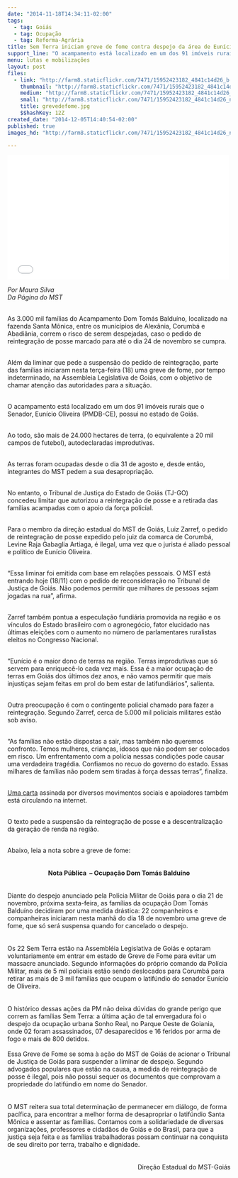 ```yaml
---
date: "2014-11-18T14:34:11-02:00"
tags:
  - tag: Goiás
  - tag: Ocupação
  - tag: Reforma-Agrária
title: Sem Terra iniciam greve de fome contra despejo da área de Eunício de Oliveira
support_line: "O acampamento está localizado em um dos 91 imóveis rurais que o Senador, Eunício Oliveira (PMDB-CE), possui no estado de Goiás."
menu: lutas e mobilizações
layout: post
files:
  - link: "http://farm8.staticflickr.com/7471/15952423182_4841c14d26_b.jpg"
    thumbnail: "http://farm8.staticflickr.com/7471/15952423182_4841c14d26_t.jpg"
    medium: "http://farm8.staticflickr.com/7471/15952423182_4841c14d26_z.jpg"
    small: "http://farm8.staticflickr.com/7471/15952423182_4841c14d26_n.jpg"
    title: grevedefome.jpg
    $$hashKey: 12Z
created_date: "2014-12-05T14:40:54-02:00"
published: true
images_hd: "http://farm8.staticflickr.com/7471/15952423182_4841c14d26_n.jpg"

---
```

<p><iframe allowfullscreen="" frameborder="0" height="281" mozallowfullscreen="" src="//player.vimeo.com/video/112237515" webkitallowfullscreen="" width="500"></iframe></p>

<p><em>Por Maura Silva<br />
Da P&aacute;gina do MST</em></p>

<p><br />
As 3.000 mil fam&iacute;lias do Acampamento Dom Tom&aacute;s Baldu&iacute;no, localizado na fazenda Santa M&ocirc;nica, entre os munic&iacute;pios de Alex&acirc;nia, Corumb&aacute; e Abadi&acirc;nia, correm o risco de serem despejadas, caso o pedido de reintegra&ccedil;&atilde;o de posse marcado para at&eacute; o dia 24 de novembro se cumpra.</p>

<p><br />
Al&eacute;m da liminar que pede a suspens&atilde;o do pedido de reintegra&ccedil;&atilde;o, parte das fam&iacute;lias iniciaram nesta ter&ccedil;a-feira (18) uma greve de fome, por tempo indeterminado, na Assembleia Legislativa de Goi&aacute;s, com o objetivo de chamar aten&ccedil;&atilde;o das autoridades para a situa&ccedil;&atilde;o.</p>

<p><br />
O acampamento est&aacute; localizado em um dos 91 im&oacute;veis rurais que o Senador, Eun&iacute;cio Oliveira (PMDB-CE), possui no estado de Goi&aacute;s.</p>

<p><br />
Ao todo, s&atilde;o mais de 24.000 hectares de terra, (o equivalente a 20 mil campos de futebol), autodeclaradas improdutivas.</p>

<p><br />
As terras foram ocupadas desde o dia 31 de agosto e, desde ent&atilde;o, integrantes do MST pedem a sua desapropria&ccedil;&atilde;o.</p>

<p><br />
No entanto, o Tribunal de Justi&ccedil;a do Estado de Goi&aacute;s (TJ-GO) concedeu&nbsp;limitar que autorizou a reintegra&ccedil;&atilde;o de posse e a retirada das fam&iacute;lias&nbsp;acampadas com o apoio da for&ccedil;a policial.</p>

<p><br />
Para o membro da dire&ccedil;&atilde;o estadual do MST de Goi&aacute;s, Luiz Zarref, o pedido de reintegra&ccedil;&atilde;o de posse expedido pelo juiz da comarca de Corumb&aacute;, Levine Raja Gabaglia Artiaga, &eacute; ilegal, uma vez que o jurista &eacute; aliado pessoal e pol&iacute;tico de Eun&iacute;cio Oliveira.</p>

<p><br />
&ldquo;Essa liminar foi emitida com base em rela&ccedil;&otilde;es pessoais. O MST est&aacute; entrando hoje (18/11) com o pedido de reconsidera&ccedil;&atilde;o no Tribunal de Justi&ccedil;a de Goi&aacute;s. N&atilde;o podemos permitir que milhares de pessoas sejam jogadas na rua&rdquo;, afirma.</p>

<p><br />
Zarref tamb&eacute;m pontua a especula&ccedil;&atilde;o fundi&aacute;ria promovida na regi&atilde;o e os v&iacute;nculos do Estado brasileiro com o agroneg&oacute;cio, fator elucidado nas &uacute;ltimas elei&ccedil;&otilde;es com o aumento no n&uacute;mero de parlamentares ruralistas eleitos no Congresso Nacional.</p>

<p><br />
&ldquo;Eun&iacute;cio &eacute; o maior dono de terras na regi&atilde;o. Terras improdutivas que s&oacute; servem para enriquec&ecirc;-lo cada vez mais. Essa &eacute; a maior ocupa&ccedil;&atilde;o de terras em Goi&aacute;s dos &uacute;ltimos dez anos, e n&atilde;o vamos permitir que mais injusti&ccedil;as sejam feitas em prol do bem estar de latifundi&aacute;rios&rdquo;, salienta.</p>

<p><br />
Outra preocupa&ccedil;&atilde;o &eacute; com o contingente policial chamado para fazer a reintegra&ccedil;&atilde;o. Segundo Zarref, cerca de 5.000 mil policiais militares est&atilde;o sob aviso.</p>

<p><br />
&ldquo;As fam&iacute;lias n&atilde;o est&atilde;o dispostas a sair, mas tamb&eacute;m n&atilde;o queremos confronto. Temos mulheres, crian&ccedil;as, idosos que n&atilde;o podem ser colocados em risco. Um enfrentamento com a pol&iacute;cia nessas condi&ccedil;&otilde;es pode causar uma verdadeira trag&eacute;dia. Confiamos no recuo do governo do estado. Essas milhares de fam&iacute;lias n&atilde;o podem sem tiradas &agrave; for&ccedil;a dessas terras&rdquo;, finaliza.</p>

<p><br />
<a href="http://www.mst.org.br/node/16754" target="_blank">Uma carta</a>&nbsp;assinada por diversos movimentos sociais e apoiadores tamb&eacute;m est&aacute; circulando na internet.</p>

<p><br />
O texto pede a suspens&atilde;o da reintegra&ccedil;&atilde;o de posse e a descentraliza&ccedil;&atilde;o da gera&ccedil;&atilde;o de renda na regi&atilde;o.</p>

<div><br />
Abaixo, leia a nota sobre a greve de fome:</div>

<div>&nbsp;</div>

<div>&nbsp;
<div style="text-align: center;"><strong>Nota P&uacute;blica &nbsp;&ndash; Ocupa&ccedil;&atilde;o Dom Tom&aacute;s Baldu&iacute;no</strong></div>
</div>

<div>&nbsp;</div>

<div><br />
Diante do despejo anunciado pela Pol&iacute;cia Militar de Goi&aacute;s para o dia 21 de novembro, pr&oacute;xima sexta-feira, as fam&iacute;lias da ocupa&ccedil;&atilde;o Dom Tom&aacute;s Baldu&iacute;no decidiram por uma medida dr&aacute;stica: 22 companheiros e companheiras iniciaram nesta manh&atilde; do dia 18 de novembro uma greve de fome, que s&oacute; ser&aacute; suspensa quando for cancelado o despejo.</div>

<div>
<div>&nbsp;</div>

<div><br />
Os 22 Sem Terra est&atilde;o na Assembl&eacute;ia Legislativa de Goi&aacute;s e optaram voluntariamente em entrar em estado de Greve de Fome para evitar um massacre anunciado. Segundo informa&ccedil;&otilde;es do pr&oacute;prio comando da Pol&iacute;cia Militar, mais de 5 mil policiais est&atilde;o sendo deslocados para Corumb&aacute; para retirar as mais de 3 mil fam&iacute;lias que ocupam o latif&uacute;ndio do senador Eun&iacute;cio de Oliveira.</div>

<div>&nbsp;</div>

<div><br />
O hist&oacute;rico dessas a&ccedil;&otilde;es da PM n&atilde;o deixa d&uacute;vidas do grande perigo que correm as fam&iacute;lias Sem Terra: a &uacute;ltima a&ccedil;&atilde;o de tal envergadura foi o despejo da ocupa&ccedil;&atilde;o urbana Sonho Real, no Parque Oeste de Goiania, onde 02 foram assassinados, 07 desaparecidos e 16 feridos por arma de fogo e mais de 800 detidos.</div>

<div>&nbsp;</div>

<div>Essa Greve de Fome se soma &agrave; a&ccedil;&atilde;o do MST de Goi&aacute;s de acionar o Tribunal de Justi&ccedil;a de Goi&aacute;s para suspender a liminar de despejo. Segundo advogados populares que est&atilde;o na causa, a medida de reintegra&ccedil;&atilde;o de posse &eacute; ilegal, pois n&atilde;o possui sequer os documentos que comprovam a propriedade do latif&uacute;ndio em nome do Senador.&nbsp;</div>

<div>&nbsp;</div>

<div><br />
O MST reitera sua total determina&ccedil;&atilde;o de permanecer em di&aacute;logo, de forma pac&iacute;fica, para encontrar a melhor forma de desapropriar o latif&uacute;ndio Santa M&ocirc;nica e assentar as fam&iacute;lias. Contamos com a solidariedade de diversas organiza&ccedil;&otilde;es, professores e cidad&atilde;os de Goi&aacute;s e do Brasil, para que a justi&ccedil;a seja feita e as fam&iacute;lias trabalhadoras possam continuar na conquista de seu direito por terra, trabalho e dignidade.</div>

<div>&nbsp;</div>

<div style="text-align: right;"><br />
Dire&ccedil;&atilde;o Estadual do MST-Goi&aacute;s</div>
</div>
